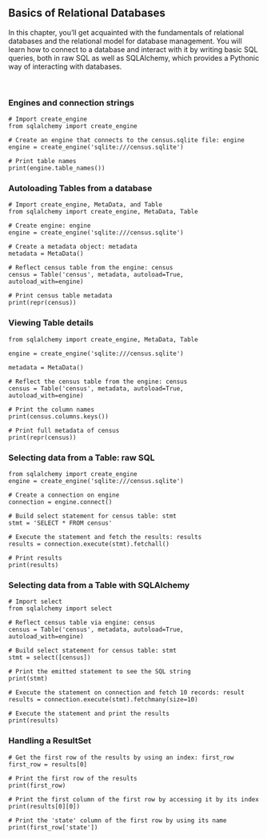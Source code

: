 ## Basics of Relational Databases

In this chapter, you’ll get acquainted with the fundamentals of relational databases and the relational model for database management. You will learn how to connect to a database and interact with it by writing basic SQL queries, both in raw SQL as well as SQLAlchemy, which provides a Pythonic way of interacting with databases.

<br>

### Engines and connection strings

```
# Import create_engine
from sqlalchemy import create_engine

# Create an engine that connects to the census.sqlite file: engine
engine = create_engine('sqlite:///census.sqlite')

# Print table names
print(engine.table_names())
```

### Autoloading Tables from a database

```
# Import create_engine, MetaData, and Table
from sqlalchemy import create_engine, MetaData, Table

# Create engine: engine
engine = create_engine('sqlite:///census.sqlite')

# Create a metadata object: metadata
metadata = MetaData()

# Reflect census table from the engine: census
census = Table('census', metadata, autoload=True, autoload_with=engine)

# Print census table metadata
print(repr(census))
```

### Viewing Table details

```
from sqlalchemy import create_engine, MetaData, Table

engine = create_engine('sqlite:///census.sqlite')

metadata = MetaData()

# Reflect the census table from the engine: census
census = Table('census', metadata, autoload=True, autoload_with=engine)

# Print the column names
print(census.columns.keys())

# Print full metadata of census
print(repr(census))

```

### Selecting data from a Table: raw SQL

```
from sqlalchemy import create_engine
engine = create_engine('sqlite:///census.sqlite')

# Create a connection on engine
connection = engine.connect()

# Build select statement for census table: stmt
stmt = 'SELECT * FROM census'

# Execute the statement and fetch the results: results
results = connection.execute(stmt).fetchall()

# Print results
print(results)
```

### Selecting data from a Table with SQLAlchemy

```
# Import select
from sqlalchemy import select

# Reflect census table via engine: census
census = Table('census', metadata, autoload=True, autoload_with=engine)

# Build select statement for census table: stmt
stmt = select([census])

# Print the emitted statement to see the SQL string
print(stmt)

# Execute the statement on connection and fetch 10 records: result
results = connection.execute(stmt).fetchmany(size=10)

# Execute the statement and print the results
print(results)
```

### Handling a ResultSet

```
# Get the first row of the results by using an index: first_row
first_row = results[0]

# Print the first row of the results
print(first_row)

# Print the first column of the first row by accessing it by its index
print(results[0][0])

# Print the 'state' column of the first row by using its name
print(first_row['state'])
```